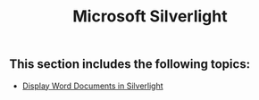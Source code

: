 ﻿---
title: Microsoft Silverlight
second_title: Aspose.Words for .NET
articleTitle: Microsoft Silverlight
linktitle: Microsoft Silverlight
description: "How to use Aspose.Words with Microsoft Silverlight using C#."
type: docs
weight: 70
url: /net/microsoft-silverlight/
---

## This section includes the following topics: 

- [Display Word Documents in Silverlight](/words/net/display-word-documents-in-silverlight/)
